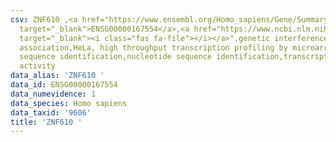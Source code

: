 ```yaml
---
csv: ZNF610 ,<a href="https://www.ensembl.org/Homo_sapiens/Gene/Summary?db=core;g=ENSG00000167554"
  target="_blank">ENSG00000167554</a>,<a href="https://www.ncbi.nlm.nih.gov/pubmed/28369544"
  target="_blank"><i class="fas fa-file"></i></a>",genetic interference,functional
  association,HeLa, high throughput transcription profiling by microarray,nucleotide
  sequence identification,nucleotide sequence identification,transcriptional regulation,up-regulates
  activity
data_alias: 'ZNF610 '
data_id: ENSG00000167554
data_numevidence: 1
data_species: Homo sapiens
data_taxid: '9606'
title: 'ZNF610 '
---
```

